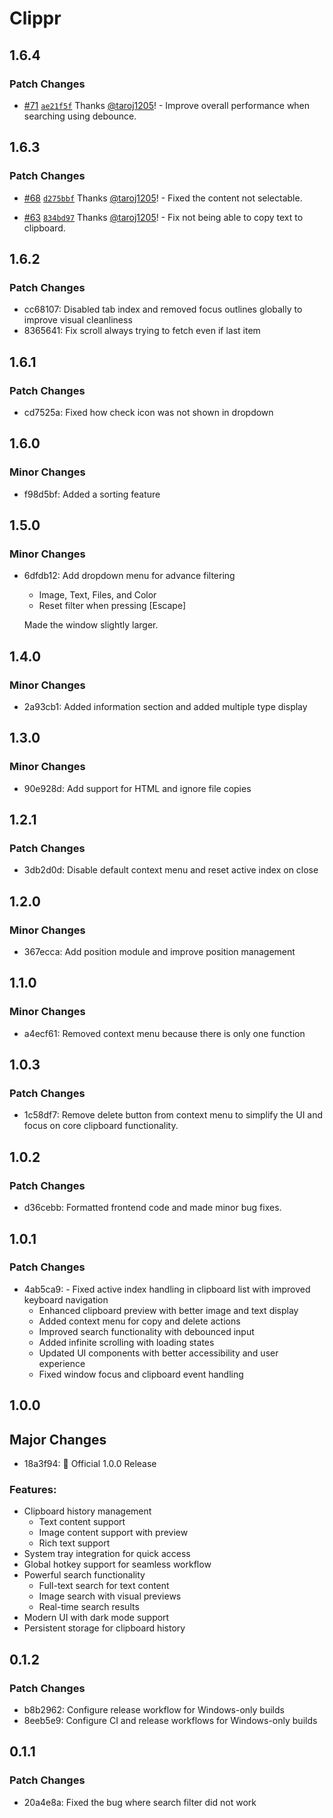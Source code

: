 # Clippr

## 1.6.4

### Patch Changes

- [#71](https://github.com/taroj1205/tauri-clipboard-manager/pull/71) [`ae21f5f`](https://github.com/taroj1205/tauri-clipboard-manager/commit/ae21f5f5e8a87e3b498d87f6c8f252f96507cf81) Thanks [@taroj1205](https://github.com/taroj1205)! - Improve overall performance when searching using debounce.

## 1.6.3

### Patch Changes

- [#68](https://github.com/taroj1205/tauri-clipboard-manager/pull/68) [`d275bbf`](https://github.com/taroj1205/tauri-clipboard-manager/commit/d275bbfaad1a95619a5561ab1e259c684fda60af) Thanks [@taroj1205](https://github.com/taroj1205)! - Fixed the content not selectable.

- [#63](https://github.com/taroj1205/tauri-clipboard-manager/pull/63) [`834bd97`](https://github.com/taroj1205/tauri-clipboard-manager/commit/834bd97f6b49c86096c858042a7874d7cd928c69) Thanks [@taroj1205](https://github.com/taroj1205)! - Fix not being able to copy text to clipboard.

## 1.6.2

### Patch Changes

- cc68107: Disabled tab index and removed focus outlines globally to improve visual cleanliness
- 8365641: Fix scroll always trying to fetch even if last item

## 1.6.1

### Patch Changes

- cd7525a: Fixed how check icon was not shown in dropdown

## 1.6.0

### Minor Changes

- f98d5bf: Added a sorting feature

## 1.5.0

### Minor Changes

- 6dfdb12: Add dropdown menu for advance filtering

  - Image, Text, Files, and Color
  - Reset filter when pressing [Escape]

  Made the window slightly larger.

## 1.4.0

### Minor Changes

- 2a93cb1: Added information section and added multiple type display

## 1.3.0

### Minor Changes

- 90e928d: Add support for HTML and ignore file copies

## 1.2.1

### Patch Changes

- 3db2d0d: Disable default context menu and reset active index on close

## 1.2.0

### Minor Changes

- 367ecca: Add position module and improve position management

## 1.1.0

### Minor Changes

- a4ecf61: Removed context menu because there is only one function

## 1.0.3

### Patch Changes

- 1c58df7: Remove delete button from context menu to simplify the UI and focus on core clipboard functionality.

## 1.0.2

### Patch Changes

- d36cebb: Formatted frontend code and made minor bug fixes.

## 1.0.1

### Patch Changes

- 4ab5ca9: - Fixed active index handling in clipboard list with improved keyboard navigation
  - Enhanced clipboard preview with better image and text display
  - Added context menu for copy and delete actions
  - Improved search functionality with debounced input
  - Added infinite scrolling with loading states
  - Updated UI components with better accessibility and user experience
  - Fixed window focus and clipboard event handling

## 1.0.0

## Major Changes

- 18a3f94: 🎉 Official 1.0.0 Release

### Features:

- Clipboard history management
  - Text content support
  - Image content support with preview
  - Rich text support
- System tray integration for quick access
- Global hotkey support for seamless workflow
- Powerful search functionality
  - Full-text search for text content
  - Image search with visual previews
  - Real-time search results
- Modern UI with dark mode support
- Persistent storage for clipboard history

## 0.1.2

### Patch Changes

- b8b2962: Configure release workflow for Windows-only builds
- 8eeb5e9: Configure CI and release workflows for Windows-only builds

## 0.1.1

### Patch Changes

- 20a4e8a: Fixed the bug where search filter did not work
